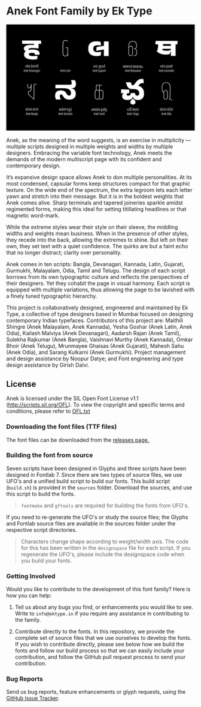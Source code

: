 Anek Font Family by Ek Type
===========================
![Anek Multi-script Typefamily Sample Image](promotion/Anek_Header.gif)

Anek, as the meaning of the word suggests, is an exercise in multiplicity — multiple scripts designed in multiple weights and widths by multiple designers. Embracing the variable font technology, Anek meets the demands of the modern multiscript page with its confident and contemporary design.

It’s expansive design space allows Anek to don multiple personalities. At its most condensed, capsular forms keep structures compact for that graphic texture. On the wide end of the spectrum, the extra legroom lets each letter yawn and stretch into their message. But it is in the boldest weights that Anek comes alive. Sharp terminals and tapered joineries sparkle amidst regimented forms, making this ideal for setting titillating headlines or that magnetic word-mark.

While the extreme styles wear their style on their sleeve, the middling widths and weights mean business. When in the presence of other styles, they recede into the back, allowing the extremes to shine. But left on their own, they set text with a quiet confidence. The quirks are but a faint echo that no longer distract; clarity over personality.

Anek comes in ten scripts: Bangla, Devanagari, Kannada, Latin, Gujarati, Gurmukhi, Malayalam, Odia, Tamil and Telugu. The design of each script borrows from its own typographic culture and reflects the perspectives of their designers. Yet they cohabit the page in visual harmony. Each script is equipped with multiple variations, thus allowing the page to be lavished with a finely tuned typographic hierarchy.

This project is collaboratively designed, engineered and maintained by Ek Type, a collective of type designers based in Mumbai focused on designing contemporary Indian typefaces. Contributors of this project are: Maithili Shingre (Anek Malayalam, Anek Kannada), Yesha Goshar (Anek Latin, Anek Odia), Kailash Malviya (Anek Devanagari), Aadarsh Rajan (Anek Tamil), Sulekha Rajkumar (Anek Bangla), Vaishnavi Murthy (Anek Kannada), Omkar Bhoir (Anek Telugu), Mrunmayee Ghaisas (Anek Gujarati), Mahesh Sahu (Anek Odia), and Sarang Kulkarni (Anek Gurmukhi). Project management and design assistance by Noopur Datye; and Font engineering and type design assistance by Girish Dalvi.

License
-------
Anek is licensed under the SIL Open Font License v1.1 (<http://scripts.sil.org/OFL>). To view the copyright and specific terms and conditions, please refer to [OFL.txt](OFL.txt)

### Downloading the font files (TTF files)

The font files can be downloaded from the [releases page.](https://github.com/EkType/Anek/releases)

### Building the font from source
Seven scripts have been designed in Glyphs and three scripts have been designed in Fontlab 7. Since there are two types of source files, we use UFO's and a unified build script to build our fonts. This build script (`build.sh`) is provided in the `sources` folder. Download the sources, and use this script to build the fonts.  
> `fontmake` and `gftools` are required for building the fonts from UFO's. 

If you need to re-generate the UFO's or study the source files; the Glyphs and Fontlab source files are available in the sources folder under the respective script directories.

> Characters change shape according to weight/width axis. The code for this has been written in the `designspace` file for each script. If you regenerate the UFO's, please include the designspace code when you build your fonts.

### Getting Involved

Would you like to contribute to the development of this font family? Here is how you can help:

1. Tell us about any bugs you find, or enhancements you would like to see. Write to `info@ektype.in` if you require any assistance in contributing to the family.

2. Contribute directly to the fonts. In this repository, we provide the complete set of source files that we use ourselves to develop the fonts. If you wish to contribute directly, please see below how we build the fonts and follow our build process so that we can easily include your contribution, and follow the GitHub pull request process to send your contribution.

### Bug Reports

Send us bug reports, feature enhancements or glyph requests, using the [GitHub Issue Tracker](https://github.com/EkType/Anek/issues/).